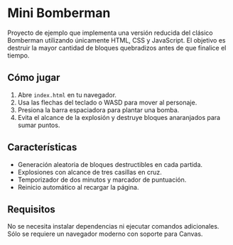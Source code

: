 # Mini Bomberman

Proyecto de ejemplo que implementa una versión reducida del clásico Bomberman utilizando únicamente HTML, CSS y JavaScript. El objetivo es destruir la mayor cantidad de bloques quebradizos antes de que finalice el tiempo.

## Cómo jugar

1. Abre `index.html` en tu navegador.
2. Usa las flechas del teclado o WASD para mover al personaje.
3. Presiona la barra espaciadora para plantar una bomba.
4. Evita el alcance de la explosión y destruye bloques anaranjados para sumar puntos.

## Características

- Generación aleatoria de bloques destructibles en cada partida.
- Explosiones con alcance de tres casillas en cruz.
- Temporizador de dos minutos y marcador de puntuación.
- Reinicio automático al recargar la página.

## Requisitos

No se necesita instalar dependencias ni ejecutar comandos adicionales. Sólo se requiere un navegador moderno con soporte para Canvas.
